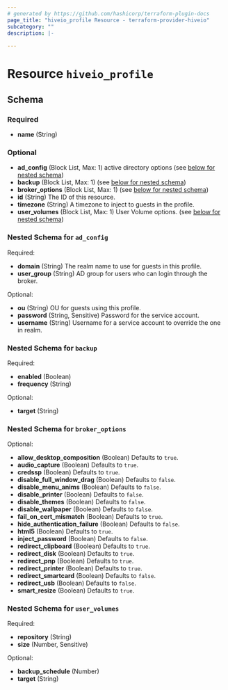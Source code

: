 ```yaml
---
# generated by https://github.com/hashicorp/terraform-plugin-docs
page_title: "hiveio_profile Resource - terraform-provider-hiveio"
subcategory: ""
description: |-
  
---
```


# Resource `hiveio_profile`





<!-- schema generated by tfplugindocs -->
## Schema

### Required

- **name** (String)

### Optional

- **ad_config** (Block List, Max: 1) active directory options (see [below for nested schema](#nestedblock--ad_config))
- **backup** (Block List, Max: 1) (see [below for nested schema](#nestedblock--backup))
- **broker_options** (Block List, Max: 1) (see [below for nested schema](#nestedblock--broker_options))
- **id** (String) The ID of this resource.
- **timezone** (String) A timezone to inject to guests in the profile.
- **user_volumes** (Block List, Max: 1) User Volume options. (see [below for nested schema](#nestedblock--user_volumes))

<a id="nestedblock--ad_config"></a>
### Nested Schema for `ad_config`

Required:

- **domain** (String) The realm name to use for guests in this profile.
- **user_group** (String) AD group for users who can login through the broker.

Optional:

- **ou** (String) OU for guests using this profile.
- **password** (String, Sensitive) Password for the service account.
- **username** (String) Username for a service account to override the one in realm.


<a id="nestedblock--backup"></a>
### Nested Schema for `backup`

Required:

- **enabled** (Boolean)
- **frequency** (String)

Optional:

- **target** (String)


<a id="nestedblock--broker_options"></a>
### Nested Schema for `broker_options`

Optional:

- **allow_desktop_composition** (Boolean) Defaults to `true`.
- **audio_capture** (Boolean) Defaults to `true`.
- **credssp** (Boolean) Defaults to `true`.
- **disable_full_window_drag** (Boolean) Defaults to `false`.
- **disable_menu_anims** (Boolean) Defaults to `false`.
- **disable_printer** (Boolean) Defaults to `false`.
- **disable_themes** (Boolean) Defaults to `false`.
- **disable_wallpaper** (Boolean) Defaults to `false`.
- **fail_on_cert_mismatch** (Boolean) Defaults to `true`.
- **hide_authentication_failure** (Boolean) Defaults to `false`.
- **html5** (Boolean) Defaults to `true`.
- **inject_password** (Boolean) Defaults to `false`.
- **redirect_clipboard** (Boolean) Defaults to `true`.
- **redirect_disk** (Boolean) Defaults to `true`.
- **redirect_pnp** (Boolean) Defaults to `true`.
- **redirect_printer** (Boolean) Defaults to `true`.
- **redirect_smartcard** (Boolean) Defaults to `false`.
- **redirect_usb** (Boolean) Defaults to `false`.
- **smart_resize** (Boolean) Defaults to `true`.


<a id="nestedblock--user_volumes"></a>
### Nested Schema for `user_volumes`

Required:

- **repository** (String)
- **size** (Number, Sensitive)

Optional:

- **backup_schedule** (Number)
- **target** (String)


